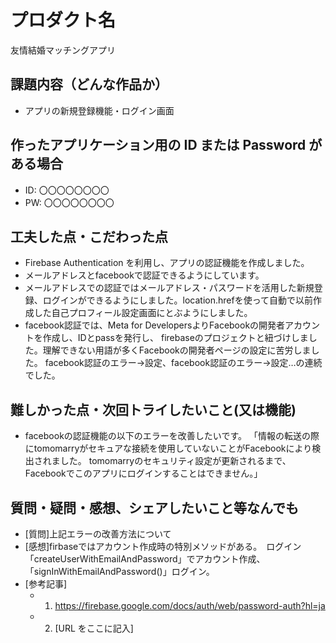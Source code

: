 # プロダクト名

友情結婚マッチングアプリ

## 課題内容（どんな作品か）

- アプリの新規登録機能・ログイン画面

## 作ったアプリケーション用の ID または Password がある場合

- ID: 〇〇〇〇〇〇〇〇
- PW: 〇〇〇〇〇〇〇〇

## 工夫した点・こだわった点

- Firebase Authentication を利用し、アプリの認証機能を作成しました。
- メールアドレスとfacebookで認証できるようにしています。
- メールアドレスでの認証ではメールアドレス・パスワードを活用した新規登録、ログインができるようにしました。location.hrefを使って自動で以前作成した自己プロフィール設定画面にとぶようにしました。
- facebook認証では、Meta for DevelopersよりFacebookの開発者アカウントを作成し、IDとpassを発行し、
firebaseのプロジェクトと紐づけしました。理解できない用語が多くFacebookの開発者ページの設定に苦労しました。
facebook認証のエラー→設定、facebook認証のエラー→設定…の連続でした。

## 難しかった点・次回トライしたいこと(又は機能)

- facebookの認証機能の以下のエラーを改善したいです。
「情報の転送の際にtomomarryがセキュアな接続を使用していないことがFacebookにより検出されました。
tomomarryのセキュリティ設定が更新されるまで、Facebookでこのアプリにログインすることはできません。」

## 質問・疑問・感想、シェアしたいこと等なんでも

- [質問]上記エラーの改善方法について
- [感想]firbaseではアカウント作成時の特別メソッドがある。　ログイン「createUserWithEmailAndPassword」でアカウント作成、「signInWithEmailAndPassword()」ログイン。
- [参考記事]
  - 1. https://firebase.google.com/docs/auth/web/password-auth?hl=ja
  - 2. [URL をここに記入]

